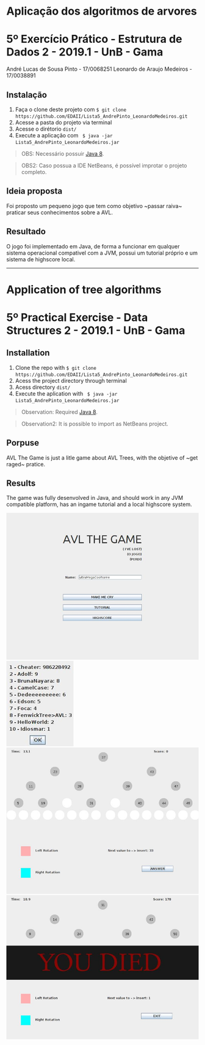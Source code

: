 # Aplicação dos algoritmos de arvores

5º Exercício Prático - Estrutura de Dados 2 - 2019.1 - UnB - Gama
=========================
André Lucas de Sousa Pinto - 17/0068251
Leonardo de Araujo Medeiros - 17/0038891

## Instalação

1. Faça o clone deste projeto com ```$ git clone https://github.com/EDAII/Lista5_AndrePinto_LeonardoMedeiros.git ```
2. Acesse a pasta do projeto via terminal
3. Acesse o dirétorio ``` dist/ ```
4. Execute a aplicação com ``` $ java -jar Lista5_AndrePinto_LeonardoMedeiros.jar``` 
> OBS: Necessário possuir [Java 8](https://www.java.com/pt_BR/download/).

> OBS2: Caso possua a IDE NetBeans, é possível improtar o projeto completo.

## Ideia proposta
Foi proposto um pequeno jogo que tem como objetivo ~passar raiva~ praticar seus conhecimentos sobre a AVL.

## Resultado
O jogo foi implementado em Java, de forma a funcionar em qualquer sistema operacional compativel com a JVM, possui um tutorial próprio e um sistema de highscore local.

---

# Application of tree algorithms

5º Practical Exercise - Data Structures 2 - 2019.1 - UnB - Gama
=========================

## Installation

1. Clone the repo with ```$ git clone https://github.com/EDAII/Lista5_AndrePinto_LeonardoMedeiros.git ```
2. Acess the project directory through terminal
3. Acess directory ``` dist/ ```
4. Execute the aplication with ``` $ java -jar Lista5_AndrePinto_LeonardoMedeiros.jar``` 
> Observation: Required [Java 8](https://www.java.com/en/download/).

> Observation2: It is possible to import as NetBeans project.

## Porpuse
AVL The Game is just a litle game about AVL Trees, with the objetive of ~get raged~ pratice.

## Results
The game was fully desenvolved in Java, and should work in any JVM compatible platform, has an ingame tutorial and a local highscore system.

![intialScreen](https://github.com/EDAII/Lista5_AndrePinto_LeonardoMedeiros/blob/master/images/initialScreen.jpg)
![score](https://github.com/EDAII/Lista5_AndrePinto_LeonardoMedeiros/blob/master/images/scores.jpg)
![inGame](https://github.com/EDAII/Lista5_AndrePinto_LeonardoMedeiros/blob/master/images/inGame.jpg)
![loseScreen](https://github.com/EDAII/Lista5_AndrePinto_LeonardoMedeiros/blob/master/images/loseScreen.jpg)
